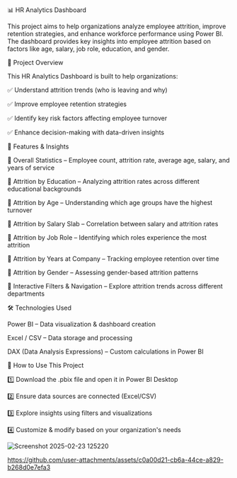 📊 HR Analytics Dashboard

This project aims to help organizations analyze employee attrition, improve retention strategies, and enhance workforce performance using Power BI. The dashboard provides key insights into employee attrition based on factors like age, salary, job role, education, and gender.


🚀 Project Overview

This HR Analytics Dashboard is built to help organizations:

✅ Understand attrition trends (who is leaving and why)

✅ Improve employee retention strategies

✅ Identify key risk factors affecting employee turnover

✅ Enhance decision-making with data-driven insights



📌 Features & Insights



🔹 Overall Statistics – Employee count, attrition rate, average age, salary, and years of service

🔹 Attrition by Education – Analyzing attrition rates across different educational backgrounds

🔹 Attrition by Age – Understanding which age groups have the highest turnover

🔹 Attrition by Salary Slab – Correlation between salary and attrition rates

🔹 Attrition by Job Role – Identifying which roles experience the most attrition

🔹 Attrition by Years at Company – Tracking employee retention over time

🔹 Attrition by Gender – Assessing gender-based attrition patterns

🔹 Interactive Filters & Navigation – Explore attrition trends across different departments




🛠 Technologies Used


Power BI – Data visualization & dashboard creation

Excel / CSV – Data storage and processing

DAX (Data Analysis Expressions) – Custom calculations in Power BI




📖 How to Use This Project


1️⃣ Download the .pbix file and open it in Power BI Desktop

2️⃣ Ensure data sources are connected (Excel/CSV)

3️⃣ Explore insights using filters and visualizations

4️⃣ Customize & modify based on your organization's needs



![Screenshot 2025-02-23 125220](https://github.com/user-attachments/assets/777f4bd2-c6ba-4f67-858d-2a756a6c38f5)







https://github.com/user-attachments/assets/c0a00d21-cb6a-44ce-a829-b268d0e7efa3



